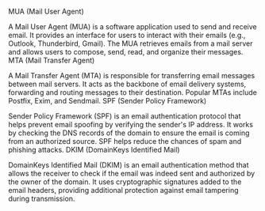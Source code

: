 MUA (Mail User Agent)

A Mail User Agent (MUA) is a software application used to send and receive email. It provides an interface for users to interact with their emails (e.g., Outlook, Thunderbird, Gmail). The MUA retrieves emails from a mail server and allows users to compose, send, read, and organize their messages.
MTA (Mail Transfer Agent)

A Mail Transfer Agent (MTA) is responsible for transferring email messages between mail servers. It acts as the backbone of email delivery systems, forwarding and routing messages to their destination. Popular MTAs include Postfix, Exim, and Sendmail.
SPF (Sender Policy Framework)

Sender Policy Framework (SPF) is an email authentication protocol that helps prevent email spoofing by verifying the sender's IP address. It works by checking the DNS records of the domain to ensure the email is coming from an authorized source. SPF helps reduce the chances of spam and phishing attacks.
DKIM (DomainKeys Identified Mail)

DomainKeys Identified Mail (DKIM) is an email authentication method that allows the receiver to check if the email was indeed sent and authorized by the owner of the domain. It uses cryptographic signatures added to the email headers, providing additional protection against email tampering during transmission.
